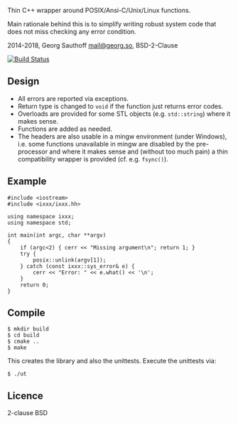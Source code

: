 Thin C++ wrapper around POSIX/Ansi-C/Unix/Linux functions.

Main rationale behind this is to simplify writing robust system code that does
not miss checking any error condition.

2014-2018, Georg Sauthoff <mail@georg.so>, BSD-2-Clause

[![Build Status](https://travis-ci.org/gsauthof/libixxx.svg?branch=master)](https://travis-ci.org/gsauthof/libixxx)

## Design

- All errors are reported via exceptions.
- Return type is changed to `void` if the function just
  returns error codes.
- Overloads are provided for some STL objects (e.g.
  `std::string`) where it makes sense.
- Functions are added as needed.
- The headers are also usable in a mingw environment (under
  Windows), i.e.  some functions unavailable in mingw are
  disabled by the pre-processor and where it makes sense and
  (without too much pain) a thin compatibility wrapper is
  provided (cf. e.g. `fsync()`).

## Example

    #include <iostream>
    #include <ixxx/ixxx.hh>

    using namespace ixxx;
    using namespace std;

    int main(int argc, char **argv)
    {
        if (argc<2) { cerr << "Missing argument\n"; return 1; }
        try {
            posix::unlink(argv[1]);
        } catch (const ixxx::sys_error& e) {
            cerr << "Error: " << e.what() << '\n';
        }
        return 0;
    }

## Compile

    $ mkdir build
    $ cd build
    $ cmake ..
    $ make

This creates the library and also the unittests. Execute the unittests via:

    $ ./ut

## Licence

2-clause BSD
